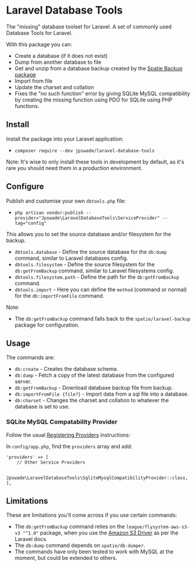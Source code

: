 # Laravel Database Tools

The "missing" database toolset for Laravel. A set of commonly used Database Tools for Laravel.

With this package you can:

- Create a database (if it does not exist)
- Dump from another database to file
- Get and unzip from a database backup created by the [Spatie Backup package](https://github.com/spatie/laravel-backup)
- Import from file
- Update the charset and collation
- Fixes the "no such function" error by giving SQLite MySQL compatibility by creating the missing function using PDO for
  SQLite using PHP functions.

## Install

Install the package into your Laravel application:

* `composer require --dev jpswade/laravel-database-tools`

Note: It's wise to only install these tools in development by default, as it's rare you should need them in a production
environment.

## Configure

Publish and customise your own `dbtools.php` file:

* `php artisan vendor:publish --provider="Jpswade\LaravelDatabaseTools\ServiceProvider" --tag="config"`

This allows you to set the source database and/or filesystem for the backup.

* `dbtools.database` - Define the source database for the `db:dump` command, similar to Laravel databases config.
* `dbtools.filesystem` - Define the source filesystem for the `db:getFromBackup` command, similar to Laravel filesystems
  config.
* `dbtools.filesystem.path` - Define the path for the `db:getFromBackup` command.
* `dbtools.import` - Here you can define the `method` (command or normal) for the `db:importFromFile` command.

Note:

* The `db:getFromBackup` command falls back to the `spatie/laravel-backup` package for configuration.

## Usage

The commands are:

* `db:create` - Creates the database schema.
* `db:dump` - Fetch a copy of the latest database from the configured server.
* `db:getFromBackup` - Download database backup file from backup.
* `db:importFromFile {file?}` - Import data from a sql file into a database.
* `db:charset` - Changes the charset and collation to whatever the database is set to use.

### SQLite MySQL Compatability Provider

Follow the usual [Registering Providers](https://laravel.com/docs/9.x/providers#registering-providers) instructions:

In `config/app.php`, find the `providers` array and add:

```shell
'providers' => [
    // Other Service Providers
 
    Jpswade\LaravelDatabaseTools\SqliteMysqlCompatibilityProvider::class,
],
```

## Limitations

These are limitations you'll come across if you use certain commands:

* The `db:getFromBackup` command relies on the `league/flysystem-aws-s3-v3 "^1.0"` package, when you use
  the [Amazon S3 Driver](https://laravel.com/docs/5.1/filesystem#configuration) as per the Laravel docs.
* The `db:dump` command depends on `spatie/db-dumper`.
* The commands have only been tested to work with MySQL at the moment, but could be extended to others.
